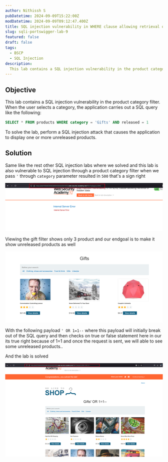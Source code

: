 ```yaml
---
author: Nithissh S
pubDatetime: 2024-09-09T15:22:00Z
modDatetime: 2024-09-09T09:12:47.400Z
title: SQL injection vulnerability in WHERE clause allowing retrieval of hidden data
slug: sqli-portswigger-lab-9
featured: false
draft: false
tags:
  - BSCP
  - SQL Injection
description:
  This lab contains a SQL injection vulnerability in the product category filter. When the user selects a category, the application carries out a SQL query like the following. To solve the lab, perform a SQL injection attack that causes the application to display one or more unreleased products.   
---
```


## Objective 

This lab contains a SQL injection vulnerability in the product category filter. When the user selects a category, the application carries out a SQL query like the following:

```sql
SELECT * FROM products WHERE category = 'Gifts' AND released = 1
```

To solve the lab, perform a SQL injection attack that causes the application to display one or more unreleased products. 

## Solution 

Same like the rest other SQL injection labs where we solved and this lab is also vulnerable to SQL injection through a product category filter when we pass `'` through `category` parameter resulted in `500` that's a sign right 

![](../../assets/images/bscp/sqli/sqli42.png)

Viewing the gift filter shows only 3 product and our endgoal is to make it show unreleased products as well 

![](../../assets/images/bscp/sqli/sqli43.png)

With the following payload `' OR 1=1--` where this payload will initially break out of the SQL query and then checks on true or false statement here in our its true right because of 1=1 and once the request is sent, we will able to see some unreleased products.. 

And the lab is solved 

![](../../assets/images/bscp/sqli/sqli44.png)